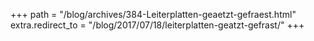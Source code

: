 +++
path = "/blog/archives/384-Leiterplatten-geaetzt-gefraest.html"
extra.redirect_to = "/blog/2017/07/18/leiterplatten-geatzt-gefrast/"
+++
